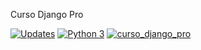 Curso Django Pro

[![Updates](https://pyup.io/repos/github/JuniorD-Isael/Cadastre-me/shield.svg)](https://pyup.io/repos/github/JuniorD-Isael/Cadastre-me/)
[![Python 3](https://pyup.io/repos/github/JuniorD-Isael/Cadastre-me/python-3-shield.svg)](https://pyup.io/repos/github/JuniorD-Isael/Cadastre-me/)
[![curso_django_pro](https://github.com/JuniorD-Isael/curso_django_pro/actions/workflows/python-app.yml/badge.svg)](https://github.com/JuniorD-Isael/curso_django_pro/actions/workflows/python-app.yml)
